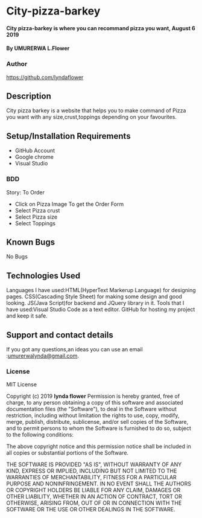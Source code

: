 # City-pizza-barkey
#### City pizza-barkey is where you can recommand pizza you want, August 6 2019
#### By UMURERWA L.Flower
### Author
https://github.com/lyndaflower
## Description
City pizza barkey is a website that helps you to make command of Pizza you want with any size,crust,toppings depending on your favourites. 
## Setup/Installation Requirements
* GitHub Account
* Google chrome
* Visual Studio
### BDD
Story: To Order 
* Click on Pizza Image To get the Order Form
* Select Pizza crust
* Select Pizza size
* Select Toppings
## Known Bugs
No Bugs
## Technologies Used
Languages I have used:HTML(HyperText Markerup Language) for designing pages.
                     CSS(Cascading Style Sheet) for making some design and good looking.
                     JS(Java Script)for backend and JQuery library in it.
Tools that I have used:Visual Studio Code as a text editor.
                       GitHub for hosting my project and keep it safe.
## Support and contact details
 If you got any questions,an ideas you can use an email :umurerwalynda@gmail.com.
### License
MIT License

Copyright (c) 2019 **lynda flower**
Permission is hereby granted, free of charge, to any person obtaining a copy
of this software and associated documentation files (the "Software"), to deal
in the Software without restriction, including without limitation the rights
to use, copy, modify, merge, publish, distribute, sublicense, and/or sell
copies of the Software, and to permit persons to whom the Software is
furnished to do so, subject to the following conditions:

The above copyright notice and this permission notice shall be included in all
copies or substantial portions of the Software.

THE SOFTWARE IS PROVIDED "AS IS", WITHOUT WARRANTY OF ANY KIND, EXPRESS OR
IMPLIED, INCLUDING BUT NOT LIMITED TO THE WARRANTIES OF MERCHANTABILITY,
FITNESS FOR A PARTICULAR PURPOSE AND NONINFRINGEMENT. IN NO EVENT SHALL THE
AUTHORS OR COPYRIGHT HOLDERS BE LIABLE FOR ANY CLAIM, DAMAGES OR OTHER
LIABILITY, WHETHER IN AN ACTION OF CONTRACT, TORT OR OTHERWISE, ARISING FROM,
OUT OF OR IN CONNECTION WITH THE SOFTWARE OR THE USE OR OTHER DEALINGS IN THE
SOFTWARE.